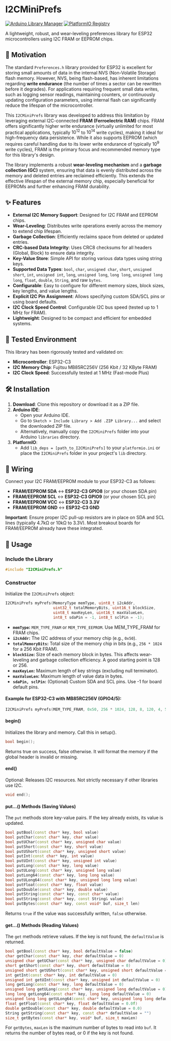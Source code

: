 # I2CMiniPrefs

[![Arduino Library Manager](https://img.shields.io/static/v1?label=Arduino&message=v2.1.0&logo=arduino&logoColor=white&color=blue)](https://www.ardu-badge.com/Preferences)
[![PlatformIO Registry](https://badges.registry.platformio.org/packages/vshymanskyy/library/Preferences.svg)](https://registry.platformio.org/packages/libraries/vshymanskyy/Preferences) 

A lightweight, robust, and wear-leveling preferences library for ESP32 microcontrollers using I2C FRAM or EEPROM chips.

## 🌟 Motivation

The standard `Preferences.h` library provided for ESP32 is excellent for storing small amounts of data in the internal NVS (Non-Volatile Storage) flash memory. However, NVS, being flash-based, has inherent limitations regarding **write endurance** (the number of times a sector can be rewritten before it degrades). For applications requiring frequent small data writes, such as logging sensor readings, maintaining counters, or continuously updating configuration parameters, using internal flash can significantly reduce the lifespan of the microcontroller.

This `I2CMiniPrefs` library was developed to address this limitation by leveraging external I2C-connected **FRAM (Ferroelectric RAM)** chips. FRAM offers significantly higher write endurance (virtually unlimited for most practical applications, typically $10^{12}$ to $10^{14}$ write cycles), making it ideal for high-frequency data persistence. While it also supports EEPROM (which requires careful handling due to its lower write endurance of typically $10^{9}$ write cycles), FRAM is the primary focus and recommended memory type for this library's design.

The library implements a robust **wear-leveling mechanism** and a **garbage collection (GC)** system, ensuring that data is evenly distributed across the memory and deleted entries are reclaimed efficiently. This extends the effective lifespan of the external memory chip, especially beneficial for EEPROMs and further enhancing FRAM durability.

## ✨ Features

* **External I2C Memory Support**: Designed for I2C FRAM and EEPROM chips.
* **Wear-Leveling**: Distributes write operations evenly across the memory to extend chip lifespan.
* **Garbage Collection**: Efficiently reclaims space from deleted or updated entries.
* **CRC-based Data Integrity**: Uses CRC8 checksums for all headers (Global, Block) to ensure data integrity.
* **Key-Value Store**: Simple API for storing various data types using string keys.
* **Supported Data Types**: `bool`, `char`, `unsigned char`, `short`, `unsigned short`, `int`, `unsigned int`, `long`, `unsigned long`, `long long`, `unsigned long long`, `float`, `double`, `String`, and raw `bytes`.
* **Configurable**: Easy to configure for different memory sizes, block sizes, key lengths, and value lengths.
* **Explicit I2C Pin Assignment**: Allows specifying custom SDA/SCL pins or using board defaults.
* **I2C Clock Speed Control**: Configurable I2C bus speed (tested up to 1 MHz for FRAM).
* **Lightweight**: Designed to be compact and efficient for embedded systems.

## 🚀 Tested Environment

This library has been rigorously tested and validated on:

* **Microcontroller**: ESP32-C3
* **I2C Memory Chip**: Fujitsu MB85RC256V (256 Kbit / 32 KByte FRAM)
* **I2C Clock Speed**: Successfully tested at 1 MHz (Fast-mode Plus)

## 🛠️ Installation

1.  **Download**: Clone this repository or download it as a ZIP file.
2.  **Arduino IDE**:
    * Open your Arduino IDE.
    * Go to `Sketch > Include Library > Add .ZIP Library...` and select the downloaded ZIP file.
    * Alternatively, manually copy the `I2CMiniPrefs` folder into your Arduino `libraries` directory.
3.  **PlatformIO**:
    * Add `lib_deps = [path_to_I2CMiniPrefs]` to your `platformio.ini` or place the `I2CMiniPrefs` folder in your project's `lib` directory.

## 🔌 Wiring

Connect your I2C FRAM/EEPROM module to your ESP32-C3 as follows:

* **FRAM/EEPROM SDA** $\leftrightarrow$ **ESP32-C3 GPIO8** (or your chosen SDA pin)
* **FRAM/EEPROM SCL** $\leftrightarrow$ **ESP32-C3 GPIO9** (or your chosen SCL pin)
* **FRAM/EEPROM VCC** $\leftrightarrow$ **ESP32-C3 3.3V**
* **FRAM/EEPROM GND** $\leftrightarrow$ **ESP32-C3 GND**

**Important**: Ensure proper I2C pull-up resistors are in place on SDA and SCL lines (typically 4.7kΩ or 10kΩ to 3.3V). Most breakout boards for FRAM/EEPROM already have these integrated.

## 📝 Usage

### Include the Library

```cpp
#include "I2CMiniPrefs.h"
```

### Constructor

Initialize the `I2CMiniPrefs` object:

```cpp
I2CMiniPrefs myPrefs(MemoryType memType, uint8_t i2cAddr,
                     uint32_t totalMemoryBits, uint16_t blockSize,
                     uint8_t maxKeyLen, uint16_t maxValueLen,
                     int8_t sdaPin = -1, int8_t sclPin = -1);
```

* **`memType`:** `MEM_TYPE_FRAM` or `MEM_TYPE_EEPROM`. Use MEM_TYPE_FRAM for FRAM chips.
* **`i2cAddr`:** The I2C address of your memory chip (e.g., `0x50`).
* **`totalMemoryBits`:** Total size of the memory chip in bits (e.g., `256 * 1024` for a 256 Kbit FRAM).
* **`blockSize`:** Size of each memory block in bytes. This affects wear-leveling and garbage collection efficiency. A good starting point is 128 or 256.
* **`maxKeyLen`:** Maximum length of key strings (excluding null terminator).
* **`maxValueLen`:** Maximum length of value data in bytes.
* **`sdaPin, sclPin`:** (Optional) Custom SDA and SCL pins. Use -1 for board default pins.

#### Example for ESP32-C3 with MB85RC256V (GPIO4/5):

```cpp
I2CMiniPrefs myPrefs(MEM_TYPE_FRAM, 0x50, 256 * 1024, 128, 8, 120, 4, 5);
```

#### begin()

Initializes the library and memory. Call this in setup().

```cpp
bool begin();
```

Returns true on success, false otherwise. It will format the memory if the global header is invalid or missing.

#### end()

Optional: Releases I2C resources. Not strictly necessary if other libraries use I2C.

```cpp
void end();
```

#### put...() Methods (Saving Values)

The `put` methods store key-value pairs. If the key already exists, its value is updated.

```cpp
bool putBool(const char* key, bool value)
bool putChar(const char* key, char value)
bool putUChar(const char* key, unsigned char value)
bool putShort(const char* key, short value)
bool putUShort(const char* key, unsigned short value)
bool putInt(const char* key, int value)
bool putUInt(const char* key, unsigned int value)
bool putLong(const char* key, long value)
bool putULong(const char* key, unsigned long value)
bool putLong64(const char* key, long long value)
bool putULong64(const char* key, unsigned long long value)
bool putFloat(const char* key, float value)
bool putDouble(const char* key, double value)
bool putString(const char* key, const char* value)
bool putString(const char* key, const String& value)
bool putBytes(const char* key, const void* buf, size_t len)
```

Returns `true` if the value was successfully written, `false` otherwise.

#### get...() Methods (Reading Values)

The `get` methods retrieve values. If the key is not found, the `defaultValue` is returned.

```cpp
bool getBool(const char* key, bool defaultValue = false)
char getChar(const char* key, char defaultValue = 0)
unsigned char getUChar(const char* key, unsigned char defaultValue = 0)
short getShort(const char* key, short defaultValue = 0)
unsigned short getUShort(const char* key, unsigned short defaultValue = 0)
int getInt(const char* key, int defaultValue = 0)
unsigned int getUInt(const char* key, unsigned int defaultValue = 0)
long getLong(const char* key, long defaultValue = 0)
unsigned long getULong(const char* key, unsigned long defaultValue = 0)
long long getLong64(const char* key, long long defaultValue = 0)
unsigned long long getULong64(const char* key, unsigned long long defaultValue = 0)
float getFloat(const char* key, float defaultValue = 0.0f)
double getDouble(const char* key, double defaultValue = 0.0)
String getString(const char* key, const char* defaultValue = "")
size_t getBytes(const char* key, void* buf, size_t maxLen)
```

For `getBytes`, `maxLen` is the maximum number of bytes to read into `buf`. It returns the number of bytes read, or 0 if the key is not found.
